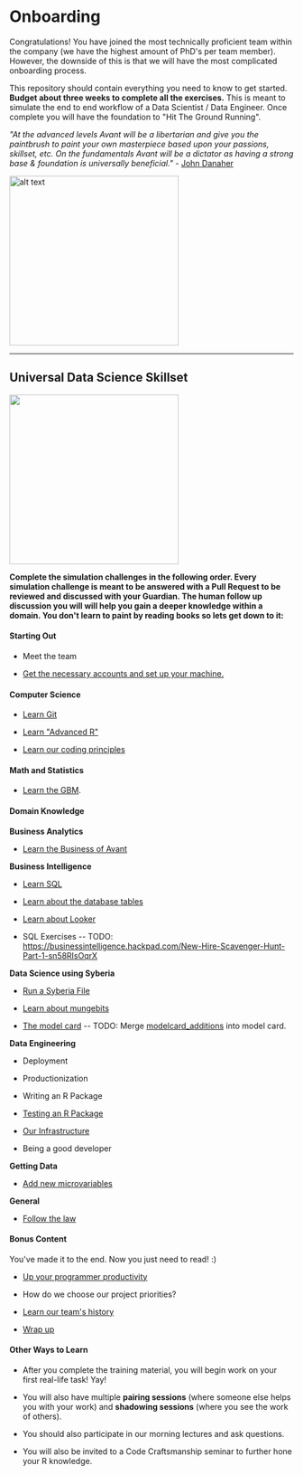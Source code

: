 # Onboarding

Congratulations! You have joined the most technically proficient team within the company (we have the highest amount of PhD's per team member).
However, the downside of this is that we will have the most complicated onboarding process.

This repository should contain everything you need to know to get started.  **Budget about three weeks to complete all the exercises.**
This is meant to simulate the end to end workflow of a Data Scientist / Data Engineer. Once complete you will have the foundation to "Hit The Ground Running". 

*"At the advanced levels Avant will be a libertarian and give you the paintbrush to paint your own masterpiece based upon your passions, skillset, etc. 
  On the fundamentals Avant will be a dictator as having a strong base & foundation is universally beneficial."* - [John Danaher](https://youtu.be/SpLKrhwGavU?t=390)

<img src="https://upload.wikimedia.org/wikipedia/commons/7/79/AC97-0295-13_a.jpeg" alt="alt text" width="300" height="300">

***

## Universal Data Science Skillset

<img src="http://www.ibm.com/developerworks/library/os-datascience/figure1.png" width="300" height="300">

**Complete the simulation challenges in the following order. Every simulation challenge is meant to be answered with a Pull Request to be reviewed and discussed with your Guardian. 
The human follow up discussion you will will help you gain a deeper knowledge within a domain. You don't learn to paint by reading books so lets get down to it:**

#### Starting Out

* Meet the team

* [Get the necessary accounts and set up your machine.](https://github.com/avantcredit/onboarding/tree/master/simulations/setup/README.md)    


#### Computer Science

* [Learn Git](https://github.com/avantcredit/onboarding/blob/master/simulations/setup/git.md)

* [Learn "Advanced R"](https://github.com/avantcredit/onboarding/blob/master/simulations/programming/R_simulation_challenge.md)

* [Learn our coding principles](https://github.com/avantcredit/onboarding/blob/master/simulations/programming/code_principles.md)


#### Math and Statistics

* [Learn the GBM](https://github.com/avantcredit/onboarding/tree/master/simulations/mathematical/gbm).


#### Domain Knowledge

**Business Analytics**

* [Learn the Business of Avant](https://github.com/avantcredit/onboarding/tree/master/simulations/domain_knowledge/business) 


**Business Intelligence**

* [Learn SQL](https://www.codecademy.com/learn/learn-sql)

* [Learn about the database tables](https://github.com/avantcredit/onboarding/tree/master/simulations/domain_knowledge/database_tables)  

* [Learn about Looker](http://www.looker.com/docs/video-library/exploring-data)

* SQL Exercises -- TODO: https://businessintelligence.hackpad.com/New-Hire-Scavenger-Hunt-Part-1-sn58RIsOqrX


**Data Science using Syberia**

* [Run a Syberia File](https://github.com/avantcredit/onboarding/tree/master/simulations/running_syberia_file)    

* [Learn about mungebits](https://github.com/avantcredit/onboarding/tree/master/simulations/mungebits)  

* [The model card](https://github.com/avantcredit/onboarding/tree/master/simulations/modelcard)  -- TODO: Merge [modelcard_additions](https://github.com/avantcredit/onboarding/tree/master/simulations/modelcard_additions) into model card.


**Data Engineering**

* Deployment

* Productionization

* Writing an R Package

* [Testing an R Package](https://github.com/avantcredit/onboarding/tree/master/onboarding/simulations/testing/readme.md)

* [Our Infrastructure](https://github.com/avantcredit/onboarding/tree/master/simulations/more_infastructure)

* Being a good developer


**Getting Data**

* [Add new microvariables](https://github.com/avantcredit/onboarding/tree/master/simulations/microvariables)  


**General**

* [Follow the law](https://github.com/avantcredit/onboarding/tree/master/simulations/follow_the_rules)  



#### Bonus Content

You've made it to the end.  Now you just need to read! :)

* [Up your programmer productivity](https://github.com/avantcredit/avant-analytics/wiki/Programmer-Tips-&-Tricks)

* How do we choose our project priorities?

* [Learn our team's history](https://github.com/avantcredit/onboarding/tree/master/simulations/history)  

* [Wrap up](https://github.com/avantcredit/onboarding/tree/master/simulations/wrap_up)


#### Other Ways to Learn

* After you complete the training material, you will begin work on your first real-life task!  Yay!

* You will also have multiple **pairing sessions** (where someone else helps you with your work) and **shadowing sessions** (where you see the work of others).

* You should also participate in our morning lectures and ask questions.

* You will also be invited to a Code Craftsmanship seminar to further hone your R knowledge.

